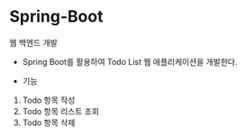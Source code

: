 # Spring-Boot
 웹 백엔드 개발

*  Spring Boot를 활용하여 Todo List 웹 애플리케이션을 개발한다.

*  기능
1. Todo 항목 작성
2. Todo 항목 리스트 조회
3. Todo 항목 삭제
